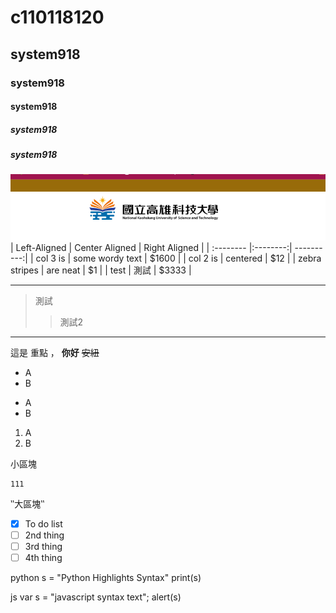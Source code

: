 # c110118120
## system918
### system918
#### system918
##### system918
##### system918
![NKUST](nkust.png "高科大")
| Left-Aligned | Center Aligned | Right Aligned |
| :-------- |:--------:| ----------:|
| col 3 is | some wordy text | $1600 |
| col 2 is | centered | $12 |
| zebra stripes | are neat | $1 |
| test | 測試 | $3333 |


---
> 測試
>> 測試2  
***

這是 重點 ， **你好** ~~安紐~~  
 * A
 * B  

 - A  
 - B


 1. A
 2. B 

 小區塊  

 
```
111
```
 ‵‵大區塊‵‵
 
 
- [x] To do list
- [ ] 2nd thing
- [ ] 3rd thing
- [ ] 4th thing

python
s = "Python Highlights Syntax"
print(s) 

js
var s = "javascript syntax text";
alert(s)
